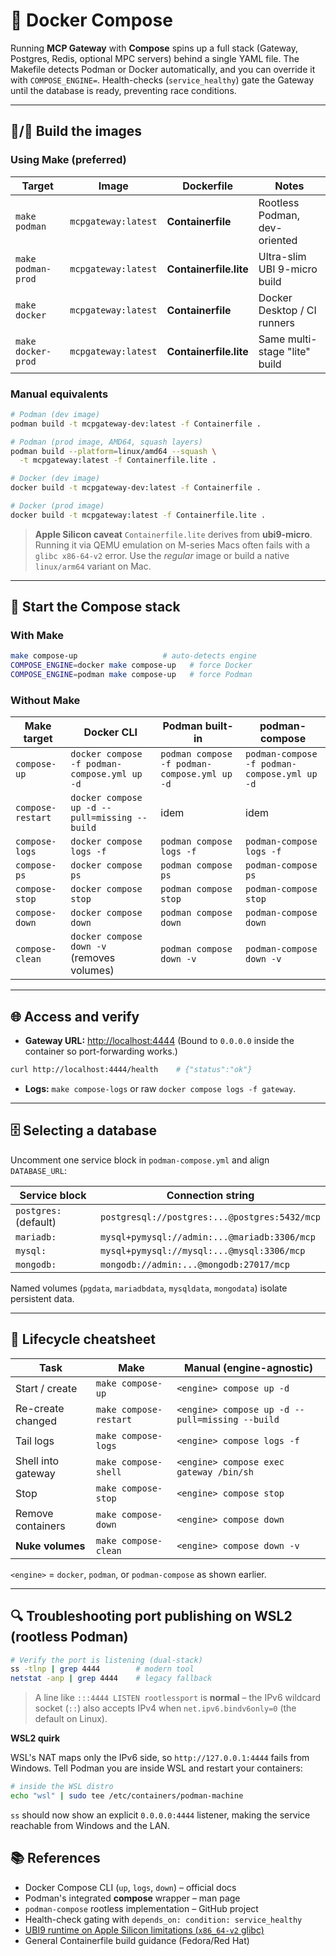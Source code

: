 # 🧩 Docker Compose

Running **MCP Gateway** with **Compose** spins up a full stack (Gateway, Postgres, Redis, optional MPC servers) behind a single YAML file.
The Makefile detects Podman or Docker automatically, and you can override it with `COMPOSE_ENGINE=`.
Health-checks (`service_healthy`) gate the Gateway until the database is ready, preventing race conditions.

---

## 🐳/🦭 Build the images

### Using Make (preferred)

| Target             | Image                   | Dockerfile             | Notes                         |
| ------------------ | ----------------------- | ---------------------- | ----------------------------- |
| `make podman`      | `mcpgateway:latest`     | **Containerfile**      | Rootless Podman, dev-oriented |
| `make podman-prod` | `mcpgateway:latest`     | **Containerfile.lite** | Ultra-slim UBI 9-micro build  |
| `make docker`      | `mcpgateway:latest`     | **Containerfile**      | Docker Desktop / CI runners   |
| `make docker-prod` | `mcpgateway:latest`     | **Containerfile.lite** | Same multi-stage "lite" build |

### Manual equivalents

```bash
# Podman (dev image)
podman build -t mcpgateway-dev:latest -f Containerfile .

# Podman (prod image, AMD64, squash layers)
podman build --platform=linux/amd64 --squash \
  -t mcpgateway:latest -f Containerfile.lite .

# Docker (dev image)
docker build -t mcpgateway-dev:latest -f Containerfile .

# Docker (prod image)
docker build -t mcpgateway:latest -f Containerfile.lite .
```

> **Apple Silicon caveat**
> `Containerfile.lite` derives from **ubi9-micro**. Running it via QEMU emulation on M-series Macs often fails with a `glibc x86-64-v2` error.
> Use the *regular* image or build a native `linux/arm64` variant on Mac.

---

## 🏃 Start the Compose stack

### With Make

```bash
make compose-up                   # auto-detects engine
COMPOSE_ENGINE=docker make compose-up   # force Docker
COMPOSE_ENGINE=podman make compose-up   # force Podman
```

### Without Make

| Make target       | Docker CLI                                    | Podman built-in                              | podman-compose                               |
| ----------------- | --------------------------------------------- | -------------------------------------------- | -------------------------------------------- |
| `compose-up`      | `docker compose -f podman-compose.yml up -d`  | `podman compose -f podman-compose.yml up -d` | `podman-compose -f podman-compose.yml up -d` |
| `compose-restart` | `docker compose up -d --pull=missing --build` | idem                                         | idem                                         |
| `compose-logs`    | `docker compose logs -f`                      | `podman compose logs -f`                     | `podman-compose logs -f`                     |
| `compose-ps`      | `docker compose ps`                           | `podman compose ps`                          | `podman-compose ps`                          |
| `compose-stop`    | `docker compose stop`                         | `podman compose stop`                        | `podman-compose stop`                        |
| `compose-down`    | `docker compose down`                         | `podman compose down`                        | `podman-compose down`                        |
| `compose-clean`   | `docker compose down -v` (removes volumes)    | `podman compose down -v`                     | `podman-compose down -v`                     |

---

## 🌐 Access and verify

* **Gateway URL:** [http://localhost:4444](http://localhost:4444)
  (Bound to `0.0.0.0` inside the container so port-forwarding works.)

```bash
curl http://localhost:4444/health    # {"status":"ok"}
```

* **Logs:** `make compose-logs` or raw `docker compose logs -f gateway`.

---

## 🗄 Selecting a database

Uncomment one service block in `podman-compose.yml` and align `DATABASE_URL`:

| Service block         | Connection string                             |
| --------------------- | --------------------------------------------- |
| `postgres:` (default) | `postgresql://postgres:...@postgres:5432/mcp` |
| `mariadb:`            | `mysql+pymysql://admin:...@mariadb:3306/mcp`  |
| `mysql:`              | `mysql+pymysql://mysql:...@mysql:3306/mcp`    |
| `mongodb:`            | `mongodb://admin:...@mongodb:27017/mcp`       |

Named volumes (`pgdata`, `mariadbdata`, `mysqldata`, `mongodata`) isolate persistent data.

---

## 🔄 Lifecycle cheatsheet

| Task               | Make                   | Manual (engine-agnostic)                        |
| ------------------ | ---------------------- | ----------------------------------------------- |
| Start / create     | `make compose-up`      | `<engine> compose up -d`                        |
| Re-create changed  | `make compose-restart` | `<engine> compose up -d --pull=missing --build` |
| Tail logs          | `make compose-logs`    | `<engine> compose logs -f`                      |
| Shell into gateway | `make compose-shell`   | `<engine> compose exec gateway /bin/sh`         |
| Stop               | `make compose-stop`    | `<engine> compose stop`                         |
| Remove containers  | `make compose-down`    | `<engine> compose down`                         |
| **Nuke volumes**   | `make compose-clean`   | `<engine> compose down -v`                      |

`<engine>` = `docker`, `podman`, or `podman-compose` as shown earlier.

---

## 🔍 Troubleshooting port publishing on WSL2 (rootless Podman)

```bash
# Verify the port is listening (dual-stack)
ss -tlnp | grep 4444        # modern tool
netstat -anp | grep 4444    # legacy fallback
```

> A line like `:::4444 LISTEN rootlessport` is **normal** – the IPv6
> wildcard socket (`::`) also accepts IPv4 when `net.ipv6.bindv6only=0`
> (the default on Linux).

**WSL2 quirk**

WSL's NAT maps only the IPv6 side, so `http://127.0.0.1:4444` fails from Windows. Tell Podman you are inside WSL and restart your containers:

```bash
# inside the WSL distro
echo "wsl" | sudo tee /etc/containers/podman-machine
```

`ss` should now show an explicit `0.0.0.0:4444` listener, making the
service reachable from Windows and the LAN.

## 📚 References

* Docker Compose CLI (`up`, `logs`, `down`) – official docs
* Podman's integrated **compose** wrapper – man page
* `podman-compose` rootless implementation – GitHub project
* Health-check gating with `depends_on: condition: service_healthy`
* [UBI9 runtime on Apple Silicon limitations (`x86_64-v2` glibc)](https://github.com/containers/podman/issues/15456)
* General Containerfile build guidance (Fedora/Red Hat)
